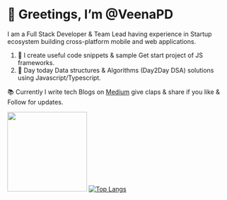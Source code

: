 # 👋 Greetings, I’m @VeenaPD

I am a Full Stack Developer & Team Lead having experience in Startup ecosystem building cross-platform mobile and web applications.

1. :scroll: I create useful code snippets & sample Get start project of JS frameworks.
2. 💞️ Day today Data structures & Algorithms (Day2Day DSA) solutions using Javascript/Typescript.

:books: Currently I write tech Blogs on [Medium](https://medium.com/@veenapd) give claps & share if you like & Follow for updates.


<img height="180em" src="https://github-readme-stats.vercel.app/api?username=VeenaPD&show_icons=true&hide_border=true&&count_private=false&include_all_commits=true" />  [![Top Langs](https://github-readme-stats.vercel.app/api/top-langs/?username=VeenaPD&layout=compact)](https://github.com/VeenaPD/github-readme-stats)



